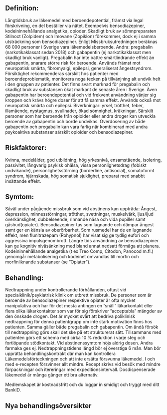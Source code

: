 ## Definition:

Långtidsbruk av läkemedel med beroendepotential, främst via legal förskrivning, en del beställer via nätet. Exempelvis bensodiazepiner, kodeininnehållande analgetika, opioder. Skadligt bruk av sömnpreparaten Stilnoct (Zolpidem) och Imovane (Zopiklon) förekommer, dock ej i samma utsträckning som bensodiazepiner. Enligt Missbruksutredningen beräknas 68 000 personer i Sverige vara läkemedelsberoende.
Andra: pregabalin (narkotikaklassat sedan 2018) och gabapentin (ej narkotikaklassat men skadligt bruk vanligt). Pregabalin har inte bättre smärtlindrande effekt än gabapentin, snarare större risk för beroende. Används främst mot neuropatisk smärta, fibromyalgi, epilepsi, generaliserat ångestsyndrom. Försiktighet rekommenderas särskilt hos patienter med beroendeproblematik, monitorera noga tecken på tillvänjning alt undvik helt i den gruppen av patienter. Det finns svart marknad för pregabalin och skadligt bruk av substansen ökat markant de senaste åren i Sverige.
Även gabapentin har beroendepotential och vid frekvent användning vänjer sig kroppen och krävs högre doser för att få samma effekt. Används också mot neuropatisk smärta och epilepsi. Biverkningar: yrsel, trötthet, feber, illamående, nystagmus, svullnader, ökad sömnighet, kräkningar. Särskilt personer som har beroende från opioider eller andra droger kan utveckla beroende av gabapentin och borde undvikas.
Överdosering av både gabapentin och pregabalin kan vara farlig när kombinerad med andra psykoaktiva substanser särskilt opioider och bensodiazepiner.

## Riskfaktorer:

Kvinna, medelålder, god utbildning, hög yrkesnivå, ensamstående, isolering, passivitet, långvarig psykisk ohälsa, vissa personlighetsdrag (fobiskt undvikande), personlighetsstörning (borderline, antisocial), somatoformt syndrom, hjärnskada, hög somatisk sjuklighet, preparat med snabbt insättande effekt.

## Symtom:

Såväl under pågående missbruk som vid abstinens kan uppträda: Ångest, depression, minnesstörningar, trötthet, svettningar, muskelvärk, ljus/ljud överkänslighet, dubbelseende, rinnande näsa och vida pupiller samt gåshud(opiater).
Bensodiazepiner tas som lugnande och dämpar ångest samt ger en känsla av oberörbarhet. Som rusmedel har de en lugnande effekt, men flunitrazepam (Rohypnol) har visat sig ge tydlig eufori och aggressiva impulsgenombrott. Längre tids användning av bensodiazepiner kan ge kognitiv nivåsänkning med bland annat nedsatt förmåga att planera.
Kodeininnehållande analgetika (t ex Treo Comp, Citodon, Panocod m.fl.) genomgår metabolisering och kodeinet omvandlas till morfin och morfinliknande substanser (se ”Opiater”).

## Behandling:

Nedtrappning under kontrollerande förhållanden, oftast vid specialklinik/psykiatrisk klinik om utbrett missbruk.
De personer som är beroende av bensodiazepiner respektive opiater är ofta mycket manipulativa och har för det mesta antingen en ”snäll” läkarkontakt eller flera olika läkarkontakter som var för sig förskriver ”acceptabla” mängder av den önskade drogen. Det är mycket svårt att bedriva poliklinisk nedtrappning för denna patientgrupp om inte stark motivation finns hos patienten. Samma gäller både pregabalin och gabapentin.
Om ändå försök till nedtrappning görs skall det ske på ett strukturerat sätt. Tillsammans med patienten görs ett schema med cirka 10 % reduktion i varje steg och fortlöpande stödkontakt. Vid abstinenssymtom höjs aldrig dosen. Andra farmaka ges ej. Nedtrappningstidens längd bör ej överstiga 6 mån.
Man bör upprätta behandlingskontrakt där man kan kontrollera Läkemedelsförteckningen och att inte ersätta försvunna läkemedel. I och med e-recepten försvinner allt mindre. Recept skrivs vid besök med mindre förpackningar och itereringar med expeditionsintervall. Dosdispenserade läkemedel är många gånger ett bra alternativ.


Medlemskapet är kostnadsfritt och du loggar in smidigt och tryggt med ditt BankID.

## Nya behandlingsöversikter

